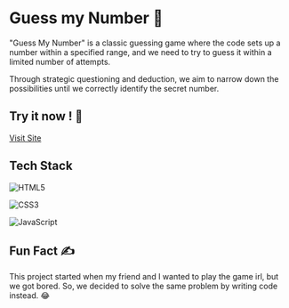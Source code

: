 
# Guess my Number 🤔

"Guess My Number" is a classic guessing game where the code sets up a number within a specified range, and we need to try to guess it within a limited number of attempts. 

Through strategic questioning and deduction, we aim to narrow down the possibilities until we correctly identify the secret number.




## Try it now ! 🚀

[Visit Site](https://kalyan1045.github.io/Guess-My-Number/)


## Tech Stack

![HTML5](https://img.shields.io/badge/html5-%23E34F26.svg?style=for-the-badge&logo=html5&logoColor=white)

![CSS3](https://img.shields.io/badge/css3-%231572B6.svg?style=for-the-badge&logo=css3&logoColor=white)

![JavaScript](https://img.shields.io/badge/javascript-%23323330.svg?style=for-the-badge&logo=javascript&logoColor=%23F7DF1E)



## Fun Fact ✍️

This project started when my friend and I wanted to play the game irl, but we got bored. So, we decided to solve the same problem by writing code instead. 😂
